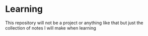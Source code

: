 # Learning
This repository will not be a project or anything like that but just the collection of notes I will make when learning
